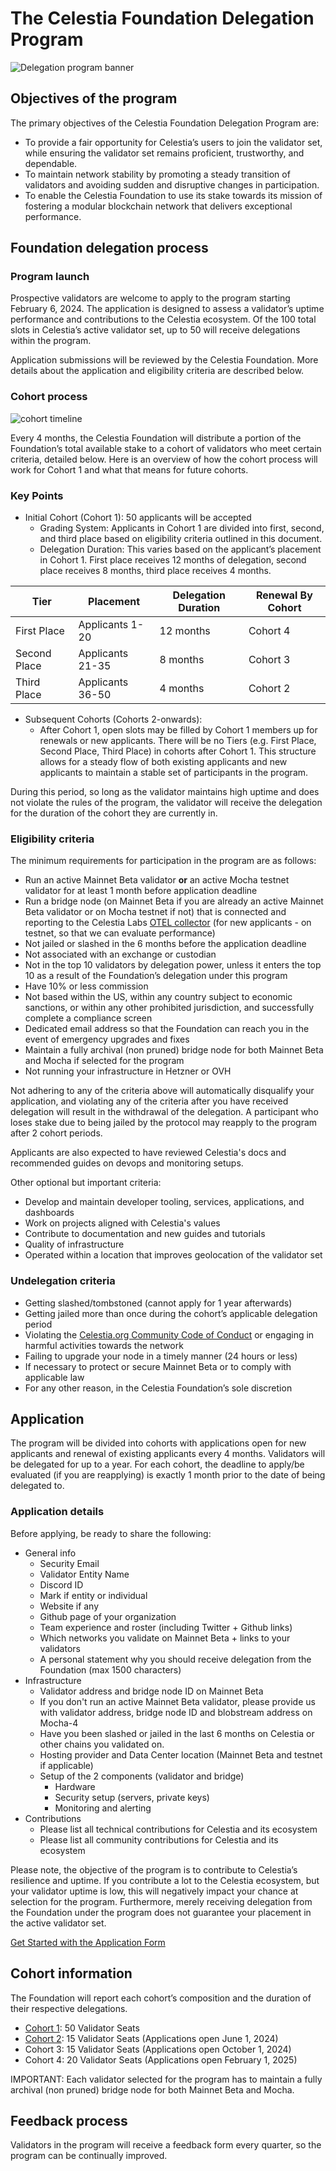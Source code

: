 # The Celestia Foundation Delegation Program

![Delegation program banner](/img/foundation-delegation-program.jpg)

## Objectives of the program

The primary objectives of the Celestia Foundation Delegation Program are:

* To provide a fair opportunity for Celestia’s users to join the validator set,
while ensuring the validator set remains proficient, trustworthy,
and dependable.
* To maintain network stability by promoting a steady transition of validators
and avoiding sudden and disruptive changes in participation.
* To enable the Celestia Foundation to use its stake towards its mission of
fostering a modular blockchain network that delivers exceptional performance.

## Foundation delegation process

### Program launch

Prospective validators are welcome to apply to the program starting February 6,
2024. The application is designed to assess a validator’s uptime performance
and contributions to the Celestia ecosystem. Of the 100 total slots in
Celestia’s active validator set, up to 50 will receive delegations within the
program.

Application submissions will be reviewed by the Celestia Foundation. More
details about the application and eligibility criteria are described below.

### Cohort process

![cohort timeline](/img/cohort-timeline.jpg)

Every 4 months, the Celestia Foundation will distribute a portion of the
Foundation’s total available stake to a cohort of validators who meet
certain criteria, detailed below. Here is an overview of how the cohort
process will work for Cohort 1 and what that means for future cohorts.

### Key Points

* Initial Cohort (Cohort 1): 50 applicants will be accepted
  * Grading System: Applicants in Cohort 1 are divided into first, second,
  and third place based on eligibility criteria outlined in this document.
  * Delegation Duration: This varies based on the applicant’s placement in
  Cohort 1. First place receives 12 months of delegation, second place receives
  8 months, third place receives 4 months.

| Tier          | Placement       | Delegation Duration | Renewal By Cohort |
|---------------|-----------------|---------------------|-------------------|
| First Place   | Applicants 1-20 | 12 months           | Cohort 4          |
| Second Place  | Applicants 21-35| 8 months            | Cohort 3          |
| Third Place   | Applicants 36-50| 4 months            | Cohort 2          |

* Subsequent Cohorts (Cohorts 2-onwards):
  * After Cohort 1, open slots may be filled by Cohort 1 members up for
  renewals or new applicants. There will be no Tiers (e.g. First Place,
  Second Place, Third Place) in cohorts after Cohort 1. This structure
  allows for a steady flow of both existing applicants and new applicants
  to maintain a stable set of participants in the program.

During this period, so long as the validator maintains high uptime and
does not violate the rules of the program, the validator will receive
the delegation for the duration of the cohort they are currently in.

### Eligibility criteria

The minimum requirements for participation in the program are as follows:

* Run an active Mainnet Beta validator **or** an active Mocha testnet validator
for at least 1 month before application deadline
* Run a bridge node (on Mainnet Beta if you are already an active Mainnet Beta
validator or on Mocha testnet if not) that is connected and reporting
to the Celestia Labs [OTEL collector](../how-to-guides/celestia-node-metrics.md)
(for new applicants - on testnet, so that we can evaluate performance)
* Not jailed or slashed in the 6 months before the application deadline
* Not associated with an exchange or custodian
* Not in the top 10 validators by delegation power, unless it enters the
top 10 as a result of the Foundation’s delegation under this program
* Have 10% or less commission
* Not based within the US, within any country subject to economic sanctions,
or within any other prohibited jurisdiction, and successfully complete a
compliance screen
* Dedicated email address so that the Foundation can reach you in the event
of emergency upgrades and fixes
* Maintain a fully archival (non pruned) bridge node for both Mainnet Beta and Mocha if selected for the program
* Not running your infrastructure in Hetzner or OVH 

Not adhering to any of the criteria above will automatically disqualify your
application, and violating any of the criteria after you have received
delegation will result in the withdrawal of the delegation. A participant
who loses stake due to being jailed by the protocol may reapply to the
program after 2 cohort periods.

Applicants are also expected to have reviewed Celestia's docs and recommended
guides on devops and monitoring setups.

Other optional but important criteria:

* Develop and maintain developer tooling, services, applications, and
dashboards
* Work on projects aligned with Celestia's values
* Contribute to documentation and new guides and tutorials
* Quality of infrastructure
* Operated within a location that improves geolocation of the validator set

### Undelegation criteria

* Getting slashed/tombstoned (cannot apply for 1 year afterwards)
* Getting jailed more than once during the cohort’s applicable delegation
period
* Violating the
[Celestia.org Community Code of Conduct](../community/coc.md)
or engaging in harmful activities towards the network
* Failing to upgrade your node in a timely manner (24 hours or less)
* If necessary to protect or secure Mainnet Beta or to comply with applicable
law
* For any other reason, in the Celestia Foundation’s sole discretion

## Application

The program will be divided into cohorts with applications open for new
applicants and renewal of existing applicants every 4 months. Validators
will be delegated for up to a year. For each cohort, the deadline to
apply/be evaluated (if you are reapplying) is exactly 1 month prior to
the date of being delegated to.

### Application details

Before applying, be ready to share the following:

* General info
  * Security Email
  * Validator Entity Name
  * Discord ID
  * Mark if entity or individual
  * Website if any
  * Github page of your organization
  * Team experience and roster (including Twitter + Github links)
  * Which networks you validate on Mainnet Beta + links to your validators
  * A personal statement why you should receive delegation from the
  Foundation (max 1500 characters)
* Infrastructure
  * Validator address and bridge node ID on Mainnet Beta
  * If you don't run an active Mainnet Beta validator, please provide us with
  validator address, bridge node ID and blobstream address on Mocha-4
  * Have you been slashed or jailed in the last 6 months on Celestia or
  other chains you validated on.
  * Hosting provider and Data Center location (Mainnet Beta and testnet if applicable)
  * Setup of the 2 components (validator and bridge)
    * Hardware
    * Security setup (servers, private keys)
    * Monitoring and alerting
* Contributions
  * Please list all technical contributions for Celestia and its ecosystem
  * Please list all community contributions for Celestia and its ecosystem

Please note, the objective of the program is to contribute to Celestia’s
resilience and uptime. If you contribute a lot to the Celestia ecosystem,
but your validator uptime is low, this will negatively impact your chance
at selection for the program. Furthermore, merely receiving delegation
from the Foundation under the program does not guarantee your placement
in the active validator set.

[Get Started with the Application Form](https://forms.gle/RHTLvvkF4jHuaviEA)

## Cohort information

The Foundation will report each cohort’s composition and the duration of
their respective delegations.

* [Cohort 1](https://docs.google.com/spreadsheets/d/1Fxu9uYJ4wxfHChEiSg5bmXAMU8IZSq7J3GYDCFgk1HA/edit#gid=0): 50 Validator Seats
* [Cohort 2](https://docs.google.com/spreadsheets/d/1Fxu9uYJ4wxfHChEiSg5bmXAMU8IZSq7J3GYDCFgk1HA/edit?gid=855157686#gid=855157686): 15 Validator Seats (Applications open June 1, 2024)
* Cohort 3: 15 Validator Seats (Applications open October 1, 2024)
* Cohort 4: 20 Validator Seats (Applications open February 1, 2025)

IMPORTANT: Each validator selected for the program has to maintain a fully archival (non pruned) bridge node for both Mainnet Beta and Mocha.

## Feedback process

Validators in the program will receive a feedback form every quarter, so
the program can be continually improved.
